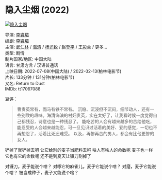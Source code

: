 # 隐入尘烟 (2022)

[![隐入尘烟](https://img9.doubanio.com/view/photo/s_ratio_poster/public/p2875299554.webp "点击看更多海报")](https://movie.douban.com/subject/35131346/photos?type=R "点击看更多海报")

导演: [李睿珺](https://movie.douban.com/celebrity/1275599/)  
编剧: [李睿珺](https://movie.douban.com/celebrity/1275599/)  
主演: [武仁林](https://movie.douban.com/celebrity/1467166/) / [海清](https://movie.douban.com/celebrity/1272245/) / [杨光锐](https://movie.douban.com/celebrity/1468508/) / [赵登平](https://movie.douban.com/celebrity/1476904/) / [王彩兰](https://movie.douban.com/celebrity/1476905/) / 更多...  
类型: 剧情  
制片国家/地区: 中国大陆  
语言: 甘肃方言 / 汉语普通话  
上映日期: 2022-07-08(中国大陆) / 2022-02-13(柏林电影节)  
片长: 133分钟 / 131分钟(柏林电影节)  
又名: Return to Dust  
IMDb: tt17097088


豆评：

>曹贵英常有，而马有铁不常有。
>沉稳、沉浸但不沉闷，细节动人，还有一些别致的趣味。海清饰演的村妇贵英，实在太好了，让我看时候一度觉得自己都残忍，诗意也是一种残忍了。 能吃苦的人会有越来越多的苦给他吃，能忍受的人会越来越能忍，可一旦见识过活着的美好、爱的感觉，一切也不再想忍了，活着比死还难受。 以及，再惨再苦的男人，都会有比他更惨的女人。



铲掉了就铲掉去吧
让它给别的麦子当肥料去吧
啥人有啥人的命数呢
麦子也一样
它也有它的命数呢
还不是到夏天让镰刀割掉了

对镰刀，麦子能说个啥？
对啄它的麻雀儿，麦子它能说个啥？
对磨，麦子它能说个啥？
被当成种子，麦子又能说个啥？
